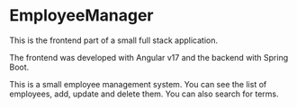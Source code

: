 # EmployeeManager

This is the frontend part of a small full stack application.

The frontend was developed with Angular v17 and the backend with Spring Boot.

This is a small employee management system. You can see the list of employees, add, update and delete them.
You can also search for terms.

